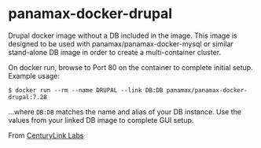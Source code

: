 panamax-docker-drupal
=====================

Drupal docker image without a DB included in the image. This image is designed to be used with panamax/panamax-docker-mysql or similar stand-alone DB image in order to create a multi-container cluster. 

On docker run, browse to Port 80 on the container to complete initial setup. 
Example usage:

`$ docker run --rm --name DRUPAL --link DB:DB panamax/panamax-docker-drupal:7.28`

...where `DB:DB` matches the name and alias of your DB instance. Use the values from your linked DB image to complete GUI setup.

From [CenturyLink Labs](http://www.centurylinklabs.com)
